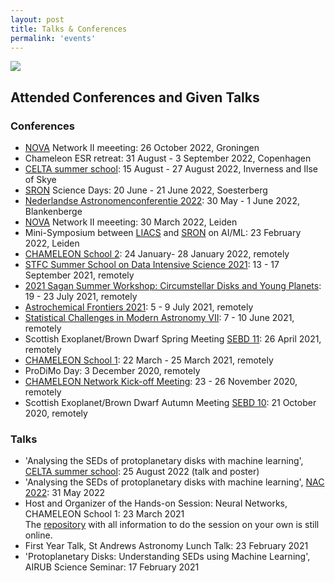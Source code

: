 ```yaml
---
layout: post
title: Talks & Conferences
permalink: 'events'
---
```


[<img src="/images/talk.gif" class="fit image">](/events)


## Attended Conferences and Given Talks  

### Conferences 


- [NOVA](https://nova-astronomy.nl/) Network II meeeting: 26 October 2022, Groningen
- Chameleon ESR retreat: 31 August - 3 September 2022, Copenhagen
- [CELTA summer school](http://www.wolfbane.com/astrocelta/): 15 August - 27 August 2022, Inverness and Ilse of Skye
- [SRON](https://www.sron.nl/) Science Days: 20 June - 21 June 2022, Soesterberg
-  [Nederlandse Astronomenconferentie 2022](https://indico.cern.ch/event/1113693/): 30 May - 1 June 2022, Blankenberge
- [NOVA](https://nova-astronomy.nl/) Network II meeeting: 30 March 2022, Leiden
- Mini-Symposium between [LIACS](https://liacs.leidenuniv.nl/) and [SRON](https://www.sron.nl/) on AI/ML: 23 February 2022, Leiden
- [CHAMELEON School 2](https://chameleon.iwf.oeaw.ac.at/training-events/chameleon-school-ii/): 24 January- 28 January 2022, remotely
- [STFC Summer School on Data Intensive Science 2021](https://conference.astro.dur.ac.uk/event/3/overview): 13 - 17 September 2021, remotely
- [2021 Sagan Summer Workshop: Circumstellar Disks and Young Planets](https://nexsci.caltech.edu/workshop/2021/): 19 - 23 July 2021, remotely
- [Astrochemical Frontiers 2021](https://sites.google.com/view/astrochemical-frontiers-2021/home): 5 - 9 July 2021, remotely
- [Statistical Challenges in Modern Astronomy VII](https://astronomy.outreach.psu.edu/): 7 - 10 June 2021, remotely
- Scottish Exoplanet/Brown Dwarf Spring Meeting [SEBD 11](https://sebd11.sciencesconf.org/): 26 April 2021, remotely 
- [CHAMELEON School 1](https://chameleon.iwf.oeaw.ac.at/training-events/school-i/): 22 March - 25 March 2021, remotely
- ProDiMo Day: 3 December 2020, remotely
- [CHAMELEON Network Kick-off Meeting](https://chameleon.iwf.oeaw.ac.at/training-events/kick-off-meeting/): 23 - 26 November 2020, remotely
- Scottish Exoplanet/Brown Dwarf Autumn Meeting [SEBD 10](https://sebd10.sciencesconf.org/): 21 October 2020, remotely

### Talks

- 'Analysing the SEDs of protoplanetary disks with machine learning', [CELTA summer school](http://www.wolfbane.com/astrocelta/): 25 August 2022 (talk and poster)
- 'Analysing the SEDs of protoplanetary disks with machine learning', [NAC 2022](https://indico.cern.ch/event/1113693/contributions/4861838/): 31 May 2022
- Host and Organizer of the Hands-on Session: Neural Networks, CHAMELEON School 1: 23 March 2021  
  The [repository](https://github.com/tillkaeufer/chameleon_neural_network) with all information to do the session on your own is still online.
- First Year Talk, St Andrews Astronomy Lunch Talk: 23 February 2021
- 'Protoplanetary Disks: Understanding SEDs using Machine Learning', AIRUB Science Seminar: 17 February 2021



